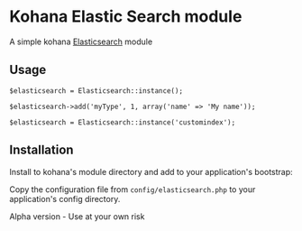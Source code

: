 # Kohana Elastic Search module
A simple kohana [Elasticsearch](http://www.elasticsearch.org/) module

## Usage
    $elasticsearch = Elasticsearch::instance();
  
    $elasticsearch->add('myType', 1, array('name' => 'My name'));
    
    $elasticsearch = Elasticsearch::instance('customindex');

## Installation
  Install to kohana's module directory and add to your application's bootstrap:
  
  Copy the configuration file from `config/elasticsearch.php` to your application's config directory.

Alpha version - Use at your own risk

